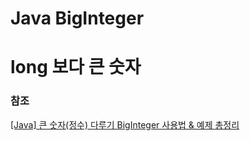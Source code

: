 #   Java BigInteger

#   long 보다 큰 숫자

### 참조
[\[Java\] 큰 숫자(정수) 다루기 BigInteger 사용법 & 예제 총정리](https://coding-factory.tistory.com/604)
